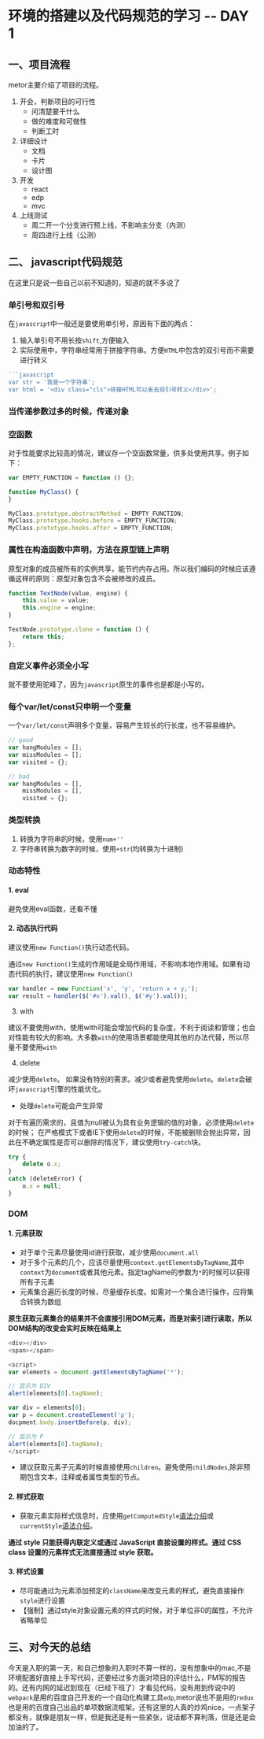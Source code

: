 # 环境的搭建以及代码规范的学习 -- DAY 1

## 一、项目流程

metor主要介绍了项目的流程。

1. 开会，判断项目的可行性
	+ 问清楚要干什么
	+ 做的难度和可做性
	+ 判断工时
2. 详细设计
	+ 文档
	+ 卡片
	+ 设计图
3. 开发
	+ react
	+ edp
	+ mvc
3. 上线测试
	+ 周二开一个分支进行预上线，不影响主分支（内测）
	+ 周四进行上线（公测）


## 二、 javascript代码规范

在这里只是说一些自己以前不知道的，知道的就不多说了

### 单引号和双引号

在`javascript`中一般还是要使用单引号，原因有下面的两点：
1. 输入单引号不用长按`shift`,方便输入
2. 实际使用中，字符串经常用于拼接字符串。方便`HTML`中包含的双引号而不需要进行转义
```javascript
```javascript
var str = '我是一个字符串';
var html = '<div class="cls">拼接HTML可以省去双引号转义</div>';
```

### 当传递参数过多的时候，传递对象

### 空函数

对于性能要求比较高的情况，建议存一个空函数常量，供多处使用共享。例子如下：
```javascript
var EMPTY_FUNCTION = function () {};

function MyClass() {
}

MyClass.prototype.abstractMethod = EMPTY_FUNCTION;
MyClass.prototype.hooks.before = EMPTY_FUNCTION;
MyClass.prototype.hooks.after = EMPTY_FUNCTION;
```

### 属性在构造函数中声明，方法在原型链上声明

原型对象的成员被所有的实例共享，能节约内存占用。所以我们编码的时候应该遵循这样的原则：原型对象包含不会被修改的成员。

```javascript
function TextNode(value, engine) {
    this.value = value;
    this.engine = engine;
}

TextNode.prototype.clone = function () {
    return this;
};
```

### 自定义事件必须全小写

就不要使用驼峰了，因为`javascript`原生的事件也是都是小写的。

### 每个var/let/const只申明一个变量

一个`var/let/const`声明多个变量，容易产生较长的行长度，也不容易维护。

```javascript
// good
var hangModules = [];
var missModules = [];
var visited = {};

// bad
var hangModules = [],
    missModules = [],
    visited = {};
```

### 类型转换

1. 转换为字符串的时候，使用`num+''`
2. 字符串转换为数字的时候，使用`+str`(均转换为十进制)

### 动态特性

#### 1. eval

避免使用eval函数，还看不懂

#### 2. 动态执行代码

建议使用`new Function()`执行动态代码。

通过`new Function()`生成的作用域是全局作用域，不影响本地作用域。如果有动态代码的执行，建议使用`new Function()`

```javascript
var handler = new Function('x', 'y', 'return x + y;');
var result = handler($('#x').val(), $('#y').val());
```
3. with

建议不要使用with，使用with可能会增加代码的复杂度，不利于阅读和管理；也会对性能有较大的影响。大多数`with`的使用场景都能使用其他的办法代替，所以尽量不要使用`with`

4. delete

减少使用`delete`。
如果没有特别的需求。减少或者避免使用`delete`。`delete`会破坏`javascript`引擎的性能优化。

- 处理`delete`可能会产生异常

对于有遍历需求的，且值为null被认为具有业务逻辑的值的对象，必须使用`delete`的时候；
在严格模式下或者IE下使用`delete`的时候，不能被删除会抛出异常，因此在不确定属性是否可以删除的情况下，建议使用`try-catch`块。
```javascript
try {
    delete o.x;
}
catch (deleteError) {
    o.x = null;
}
```

### DOM

#### 1. 元素获取

- 对于单个元素尽量使用id进行获取，减少使用`document.all`
- 对于多个元素的几个，应该尽量使用`context.getElementsByTagName`,其中`context`为`document`或者其他元素。指定tagName的参数为`*`的时候可以获得所有子元素
- 元素集合遍历长度的时候，尽量缓存长度。如需对一个集合进行操作，应将集合转换为数组

**原生获取元素集合的结果并不会直接引用DOM元素，而是对索引进行读取，所以DOM结构的改变会实时反映在结果上**

```javascript
<div></div>
<span></span>

<script>
var elements = document.getElementsByTagName('*');

// 显示为 DIV
alert(elements[0].tagName);

var div = elements[0];
var p = document.createElement('p');
docpment.body.insertBefore(p, div);

// 显示为 P
alert(elements[0].tagName);
</script>
```

- 建议获取元素子元素的时候直接使用`children`。避免使用`childNodes`,除非预期包含文本，注释或者属性类型的节点。

#### 2. 样式获取

- 获取元素实际样式信息时，应使用`getComputedStyle`[语法介绍](https://developer.mozilla.org/zh-CN/docs/Web/API/Window/getComputedStyle)或`currentStyle`[语法介绍](https://developer.mozilla.org/zh-CN/docs/Web/API/Element/currentStyle)。

**通过 style 只能获得内联定义或通过 JavaScript 直接设置的样式。通过 CSS class 设置的元素样式无法直接通过 style 获取。**

#### 3. 样式设置

- 尽可能通过为元素添加预定的`className`来改变元素的样式，避免直接操作`style`进行设置
- 【强制】通过style对象设置元素的样式的时候，对于单位非0的属性，不允许省略单位

## 三、对今天的总结

今天是入职的第一天，和自己想象的入职时不算一样的，没有想象中的mac,不是环境配置好直接上手写代码，还要经过多方面对项目的评估什么，PM写的报告的。还有内网的延迟到现在（已经下班了）才看见代码，没有用到传说中的`webpack`是用的百度自己开发的一个自动化构建工具`edp`,metor说也不是用的`redux`也是用的百度自己出品的单项数据流框架。还有这里的人真的炒鸡nice，一点架子都没有，就像是朋友一样，但是我还是有一些紧张，说话都不算利落，但是还是会加油的了。
